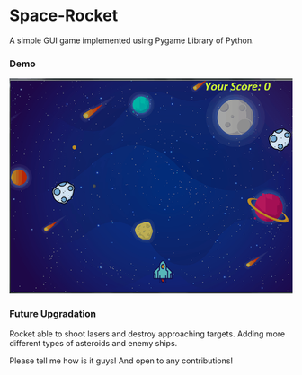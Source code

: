 # Space-Rocket
A simple GUI game implemented using Pygame Library of Python.

### Demo
![Farmers Market Finder Demo](Demo/Demo.gif)

### Future Upgradation
Rocket able to shoot lasers and destroy approaching targets.
Adding more different types of asteroids and enemy ships.

Please tell me how is it guys! And open to any contributions!

